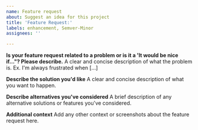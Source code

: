 ```yaml
---
name: Feature request
about: Suggest an idea for this project
title: 'Feature Request:'
labels: enhancement, Semver-Minor
assignees: ''

---
```


**Is your feature request related to a problem or is it a 'It would be nice if..."? Please describe.**
A clear and concise description of what the problem is. Ex. I'm always frustrated when [...]

**Describe the solution you'd like**
A clear and concise description of what you want to happen.

**Describe alternatives you've considered**
A brief description of any alternative solutions or features you've considered.

**Additional context**
Add any other context or screenshots about the feature request here.
